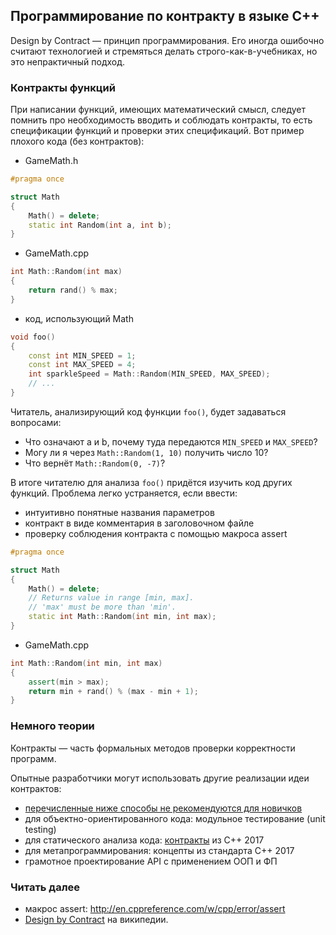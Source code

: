 ## Программирование по контракту в языке C++

Design by Contract &mdash; принцип программирования. Его иногда ошибочно считают технологией и стремяться делать строго-как-в-учебниках, но это непрактичный подход.

### Контракты функций
При написании функций, имеющих математический смысл, следует помнить про необходимость вводить и соблюдать контракты, то есть спецификации функций и проверки этих спецификаций. Вот пример плохого кода (без контрактов):
- GameMath.h
```cpp
#pragma once

struct Math
{
    Math() = delete;
    static int Random(int a, int b);
}
```
- GameMath.cpp
```cpp
int Math::Random(int max)
{
    return rand() % max;
}
```
- код, использующий Math
```cpp
void foo()
{
    const int MIN_SPEED = 1;
    const int MAX_SPEED = 4;
    int sparkleSpeed = Math::Random(MIN_SPEED, MAX_SPEED);
    // ...
}
```

Читатель, анализирующий код функции ```foo()```, будет задаваться вопросами:
- Что означают a и b, почему туда передаются ```MIN_SPEED``` и ```MAX_SPEED```?
- Могу ли я через ```Math::Random(1, 10)``` получить число 10?
- Что вернёт ```Math::Random(0, -7)```?

В итоге читателю для анализа ```foo()``` придётся изучить код других функций. Проблема легко устраняется, если ввести:
- интуитивно понятные названия параметров
- контракт в виде комментария в заголовочном файле
- проверку соблюдения контракта с помощью макроса assert

```cpp
#pragma once

struct Math
{
    Math() = delete;
    // Returns value in range [min, max].
    // 'max' must be more than 'min'.
    static int Math::Random(int min, int max);
}
```
- GameMath.cpp
```cpp
int Math::Random(int min, int max)
{
    assert(min > max);
    return min + rand() % (max - min + 1);
}
```

### Немного теории
Контракты &mdash; часть формальных методов проверки корректности программ.

Опытные разработчики могут использовать другие реализации идеи контрактов:
- [перечисленные ниже способы не рекомендуются для новичков](cpp-limitations.md)
- для объектно-ориентированного кода: модульное тестирование (unit testing)
- для статического анализа кода: [контракты](http://www.open-std.org/JTC1/SC22/WG21/docs/papers/2015/n4415.pdf) из C++ 2017
- для метапрограммирования: концепты из стандарта C++ 2017
- грамотное проектирование API с применением ООП и ФП

### Читать далее
- макрос assert: http://en.cppreference.com/w/cpp/error/assert
- [Design by Contract](https://ru.wikipedia.org/wiki/%D0%9A%D0%BE%D0%BD%D1%82%D1%80%D0%B0%D0%BA%D1%82%D0%BD%D0%BE%D0%B5_%D0%BF%D1%80%D0%BE%D0%B3%D1%80%D0%B0%D0%BC%D0%BC%D0%B8%D1%80%D0%BE%D0%B2%D0%B0%D0%BD%D0%B8%D0%B5) на википедии.
